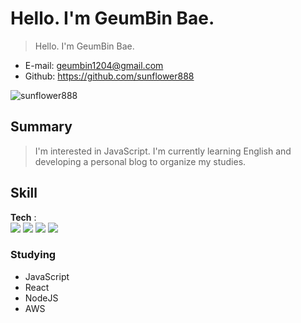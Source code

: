 # Hello. I'm GeumBin Bae.

> Hello. I'm GeumBin Bae. 

- E-mail: geumbin1204@gmail.com 
- Github: https://github.com/sunflower888

![sunflower888](/github-metrics.svg)

## Summary

> I'm interested in JavaScript. I'm currently learning English and developing a personal blog to organize my studies. 

## Skill

**Tech** :  
<img src="https://img.shields.io/badge/html5-E34F26?style=for-the-badge&logo=html5&logoColor=white"> <img src="https://img.shields.io/badge/css-1572B6?style=for-the-badge&logo=css3&logoColor=white"> <img src="https://img.shields.io/badge/javascript-F7DF1E?style=for-the-badge&logo=javascript&logoColor=black"> <img src="https://img.shields.io/badge/react-61DAFB?style=for-the-badge&logo=react&logoColor=black"> 

### Studying 

- JavaScript
- React
- NodeJS
- AWS


